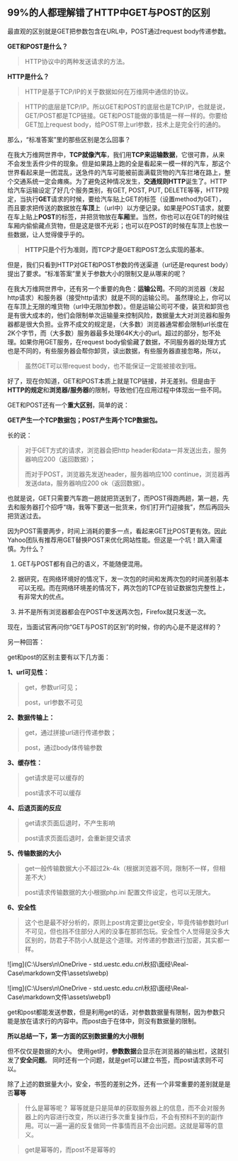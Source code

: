 ## 99%的人都理解错了HTTP中GET与POST的区别

最直观的区别就是GET把参数包含在URL中，POST通过request body传递参数。

**GET和POST是什么？**

> HTTP协议中的两种发送请求的方法。

**HTTP是什么？**

> HTTP是基于TCP/IP的关于数据如何在万维网中通信的协议。

> HTTP的底层是TCP/IP。所以GET和POST的底层也是TCP/IP，也就是说，GET/POST都是TCP链接。GET和POST能做的事情是一样一样的。你要给GET加上request body，给POST带上url参数，技术上是完全行的通的。 

那么，“标准答案”里的那些区别是怎么回事？

在我大万维网世界中，**TCP就像汽车**，我们用**TCP来运输数据**，它很可靠，从来不会发生丢件少件的现象。但是如果路上跑的全是看起来一模一样的汽车，那这个世界看起来是一团混乱，送急件的汽车可能被前面满载货物的汽车拦堵在路上，整个交通系统一定会瘫痪。为了避免这种情况发生，**交通规则HTTP**诞生了。HTTP给汽车运输设定了好几个服务类别，有GET, POST, PUT, DELETE等等，HTTP规定，当执行**GET**请求的时候，要给汽车贴上GET的标签（设置method为GET），而且要求把传送的数据放在**车顶**上（url中）以方便记录。如果是POST请求，就要在车上贴上**POST**的标签，并把货物放在**车厢**里。当然，你也可以在GET的时候往车厢内偷偷藏点货物，但是这是很不光彩；也可以在POST的时候在车顶上也放一些数据，让人觉得傻乎乎的。

> **HTTP只是个行为准则，而TCP才是GET和POST怎么实现的基本**。

但是，我们只看到HTTP对GET和POST参数的传送渠道（url还是requrest body）提出了要求。“标准答案”里关于参数大小的限制又是从哪来的呢？

在我大万维网世界中，还有另一个重要的角色：**运输公司**。不同的浏览器（发起http请求）和服务器（接受http请求）就是不同的运输公司。 虽然理论上，你可以在车顶上无限的堆货物（url中无限加参数）。但是运输公司可不傻，装货和卸货也是有很大成本的，他们会限制单次运输量来控制风险，数据量太大对浏览器和服务器都是很大负担。业界不成文的规定是，（大多数）浏览器通常都会限制url长度在2K个字节，而（大多数）服务器最多处理64K大小的url。超过的部分，恕不处理。如果你用GET服务，在request body偷偷藏了数据，不同服务器的处理方式也是不同的，有些服务器会帮你卸货，读出数据，有些服务器直接忽略，所以，

> 虽然GET可以带request body，也不能保证一定能被接收到哦。

好了，现在你知道，GET和POST本质上就是TCP链接，并无差别。但是由于**HTTP的规定**和**浏览器/服务器**的限制，导致他们在应用过程中体现出一些不同。 

GET和POST还有一个**重大区别**，简单的说：

**GET产生一个TCP数据包；POST产生两个TCP数据包。**

长的说：

> 对于GET方式的请求，浏览器会把http header和data一并发送出去，服务器响应200（返回数据）；
>
> 而对于POST，浏览器先发送header，服务器响应100 continue，浏览器再发送data，服务器响应200 ok（返回数据）。

也就是说，GET只需要汽车跑一趟就把货送到了，而POST得跑两趟，第一趟，先去和服务器打个招呼“嗨，我等下要送一批货来，你们打开门迎接我”，然后再回头把货送过去。

因为POST需要两步，时间上消耗的要多一点，看起来GET比POST更有效。因此Yahoo团队有推荐用GET替换POST来优化网站性能。但这是一个坑！跳入需谨慎。为什么？

1. GET与POST都有自己的语义，不能随便混用。

2. 据研究，在网络环境好的情况下，发一次包的时间和发两次包的时间差别基本可以无视。而在网络环境差的情况下，两次包的TCP在验证数据包完整性上，有非常大的优点。

3. 并不是所有浏览器都会在POST中发送两次包，Firefox就只发送一次。

现在，当面试官再问你“GET与POST的区别”的时候，你的内心是不是这样的？

另一种回答：

get和post的区别主要有以下几方面：

**1、url可见性：**

> get，参数url可见；
>
> post，url参数不可见

**2、数据传输上：**

> get，通过拼接url进行传递参数；
>
> post，通过body体传输参数

**3、缓存性：**

> get请求是可以缓存的
>
> post请求不可以缓存

**4、后退页面的反应**

> get请求页面后退时，不产生影响
>
> post请求页面后退时，会重新提交请求

**5、传输数据的大小**

> get一般传输数据大小不超过2k-4k（根据浏览器不同，限制不一样，但相差不大）
>
> post请求传输数据的大小根据php.ini 配置文件设定，也可以无限大。

**6、安全性**

> 这个也是最不好分析的，原则上post肯定要比get安全，毕竟传输参数时url不可见，但也挡不住部分人闲的没事在那抓包玩。安全性个人觉得是没多大区别的，防君子不防小人就是这个道理。对传递的参数进行加密，其实都一样。

![img](C:\Users\n\OneDrive - std.uestc.edu.cn\秋招\面经\Real-Case\markdown文件\assets\webp)
  

![img](C:\Users\n\OneDrive - std.uestc.edu.cn\秋招\面经\Real-Case\markdown文件\assets\webp1)

get和post都能发送参数，但是利用get的话，对参数数据量有限制，因为参数只能是放在请求行的内容中。而post由于在体中，则没有数据量的限制。

 **所以总结一下，第一方面的区别数据量的大小限制** 

但不仅仅是数据的大小。
使用get时，**参数数据**会显示在浏览器的输出栏，这就引发了**安全问题**。
同时还有一个问题，就是get可以建立书签，而post请求则不可以。

除了上述的数据量大小，安全，书签的差别之外，还有一个非常重要的差别就是是否**幂等**

> 什么是幂等呢？
> 幂等就是只是简单的获取服务器上的信息，而不会对服务器上的内容进行改变，所以进行多次重复操作后，不会有预料不到的副作用。可以一遍一遍的反复做同一件事情而且不会出问题。这就是幂等的意义。

> get是幂等的，而post不是幂等的